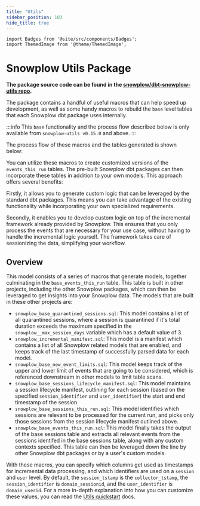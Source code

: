 ```yaml
---
title: "Utils"
sidebar_position: 103
hide_title: true
---
```


```mdx-code-block
import Badges from '@site/src/components/Badges';
import ThemedImage from '@theme/ThemedImage';
```
<Badges badgeType="dbt-package Release" pkg="utils"></Badges>

# Snowplow Utils Package

**The package source code can be found in the [snowplow/dbt-snowplow-utils repo](https://github.com/snowplow/dbt-snowplow-utils).**

The package contains a handful of useful macros that can help speed up development, as well as some handy macros to rebuild the `base` level tables that each Snowplow dbt package uses internally.

:::info
This `base` functionality and the process flow described below is only available from `snowplow-utils v0.15.0` and above.
:::

The process flow of these macros and the tables generated is shown below:

<p align="center">
<ThemedImage
alt='Utils Package data flow'
sources={{
light: require('./images/utils-process-light.drawio.png').default,
dark: require('./images/utils-process-dark.drawio.png').default
}}
/>
</p>

You can utilize these macros to create customized versions of the `events_this_run` tables. The pre-built Snowplow dbt packages can then incorporate these tables in addition to your own models. This approach offers several benefits:

Firstly, it allows you to generate custom logic that can be leveraged by the standard dbt packages. This means you can take advantage of the existing functionality while incorporating your own specialized requirements.

Secondly, it enables you to develop custom logic on top of the incremental framework already provided by Snowplow. This ensures that you only process the events that are necessary for your use case, without having to handle the incremental logic yourself. The framework takes care of sessionizing the data, simplifying your workflow.

## Overview

This model consists of a series of macros that generate models, together culminating in the `base_events_this_run` table. This table is built in other projects, including the other Snowplow packages, which can then be leveraged to get insights into your Snowplow data. The models that are built in these other projects are:

- `snowplow_base_quarantined_sessions.sql`: This model contains a list of all quarantined sessions, where a session is quarantined if it's total duration exceeds the maximum specified in the `snowplow__max_session_days` variable which has a default value of 3.
- `snowplow_incremental_manifest.sql`: This model is a manifest which contains a list of all Snowplow related models that are enabled, and keeps track of the last timestamp of successfully parsed data for each model.
- `snowplow_base_new_event_limits.sql`: This model keeps track of the upper and lower limit of events that are going to be considered, which is referenced downstream in other models to limit table scans.
- `snowplow_base_sessions_lifecycle_manifest.sql`: This model maintains a session lifecycle manifest, outlining for each session (based on the specified `session_identifier` and `user_identifier`) the start and end timestamp of the session
- `snowplow_base_sessions_this_run.sql`: This model identifies which sessions are relevant to be processed for the current run, and picks only those sessions from the session lifecycle manifest outlined above.
- `snowplow_base_events_this_run.sql`: This model finally takes the output of the base sessions table and extracts all relevant events from the sessions identifed in the base sessions table, along with any custom contexts specified. This table can then be leveraged down the line by other Snowplow dbt packages or by a user's custom models.

With these macros, you can specify which columns get used as timestamps for incremental data processing, and which identifiers are used on a `session` and `user` level. By default, the `session_tstamp` is the `collector_tstamp`, the `session_identifier` is `domain_sessionid`, and the `user_identifier` is `domain_userid`. For a more in-depth explanation into how you can customize these values, you can read the [Utils quickstart](/docs/modeling-your-data/modeling-your-data-with-dbt/dbt-quickstart/utils/index.md#6-setting-up-the-sessions-lifecycle-manifest-macro) docs.
